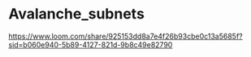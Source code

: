 # Avalanche_subnets
https://www.loom.com/share/925153dd8a7e4f26b93cbe0c13a5685f?sid=b060e940-5b89-4127-821d-9b8c49e82790
